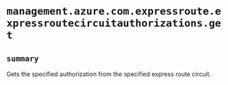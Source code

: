 # `management.azure.com.expressroute.expressroutecircuitauthorizations.get`

## `summary`
Gets the specified authorization from the specified express route circuit.


